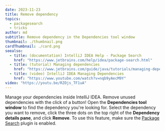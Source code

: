 ```yaml
---
date: 2023-11-23
title: Remove dependency
topics:
  - packagesearch
  - tricks
author: md
subtitle: Remove dependency in the Dependencies tool window
thumbnail: ./thumbnail.png
cardThumbnail: ./card.png
seealso:
  - title: (documentation) IntelliJ IDEA Help - Package Search
    href: "https://www.jetbrains.com/help/idea/package-search.html"
  - title: (tutorial) Managing dependencies
    href: "https://www.jetbrains.com/guide/java/tutorials/managing-dependencies/"
  - title: (video) IntelliJ IDEA Managing Dependencies
    href: "https://www.youtube.com/watch?v=nqb9yAecM9Y"
video: "https://youtu.be/RZOjs_TF1uA"
---
```


Manage your dependencies inside IntelliJ IDEA. Remove unused dependencies with the click of a button!
Open the **Dependencies tool window** to find the dependency you're looking for. Select the dependency you want to remove, click the three dots on the top right of the **Dependency details pane**, and click **Remove**.
To use this feature, make sure the [Package Search](https://www.jetbrains.com/help/idea/package-search.html) plugin is enabled.
